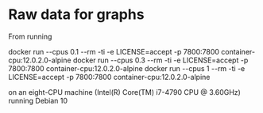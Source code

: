 # Raw data for graphs

From running 

docker run --cpus 0.1 --rm -ti -e LICENSE=accept -p 7800:7800 container-cpu:12.0.2.0-alpine
docker run --cpus 0.3 --rm -ti -e LICENSE=accept -p 7800:7800 container-cpu:12.0.2.0-alpine
docker run --cpus 1 --rm -ti -e LICENSE=accept -p 7800:7800 container-cpu:12.0.2.0-alpine

on an eight-CPU machine (Intel(R) Core(TM) i7-4790 CPU @ 3.60GHz) running Debian 10
